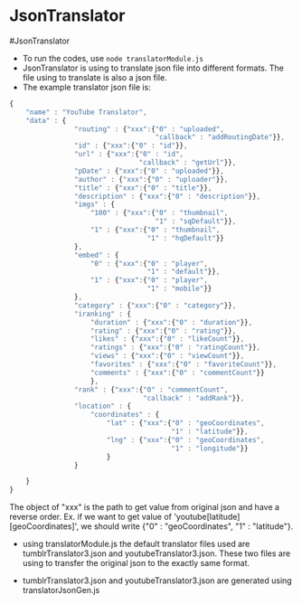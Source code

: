 JsonTranslator
==============
#JsonTranslator
- To run the codes, use `node translatorModule.js`
- JsonTranslator is using to translate json file into different formats. The file using to translate is also a json file.
- The example translator json file is:

```javascript
{
	"name" : "YouTube Translator",
	"data" : {
				"routing" : {"xxx":{"0" : "uploaded",
									"callback" : "addRoutingDate"}},
				"id" : {"xxx":{"0" : "id"}},
				"url" : {"xxx":{"0" : "id",
								"callback" : "getUrl"}},
				"pDate" : {"xxx":{"0" : "uploaded"}},
				"author" : {"xxx":{"0" : "uploader"}},
				"title" : {"xxx":{"0" : "title"}},
				"description" : {"xxx":{"0" : "description"}},
				"imgs" : {
					"100" : {"xxx":{"0" : "thumbnail",
								    "1" : "sqDefault"}},
					"1" : {"xxx":{"0" : "thumbnail",
								  "1" : "hqDefault"}}
				},
				"embed" : {
					"0" : {"xxx":{"0" : "player",
								  "1" : "default"}},
					"1" : {"xxx":{"0" : "player",
								  "1" : "mobile"}}
				},
				"category" : {"xxx":{"0" : "category"}},
				"iranking" : {
					"duration" : {"xxx":{"0" : "duration"}},
					"rating" : {"xxx":{"0" : "rating"}},
					"likes" : {"xxx":{"0" : "likeCount"}},
					"ratings" : {"xxx":{"0" : "ratingCount"}},
					"views" : {"xxx":{"0" : "viewCount"}},
					"favorites" : {"xxx":{"0" : "favoriteCount"}},
					"comments" : {"xxx":{"0" : "commentCount"}}
					},
				"rank" : {"xxx":{"0" : "commentCount",
								 "callback" : "addRank"}},
				"location" : {
					"coordinates" : {
						"lat" : {"xxx":{"0" : "geoCoordinates",
								  		"1" : "latitude"}},
						"lng" : {"xxx":{"0" : "geoCoordinates",
								  		"1" : "longitude"}}
						}
				}

	}
}
```
The object of "xxx" is the path to get value from original json and have a reverse order. Ex. if we want to get value of 'youtube[latitude][geoCoordinates]', we should write {"0" : "geoCoordinates", "1" : "latitude"}.

- using translatorModule.js the default translator files used are tumblrTranslator3.json and youtubeTranslator3.json. These two files are using to transfer the original json to the exactly same format. 

- tumblrTranslator3.json and youtubeTranslator3.json are generated using translatorJsonGen.js

